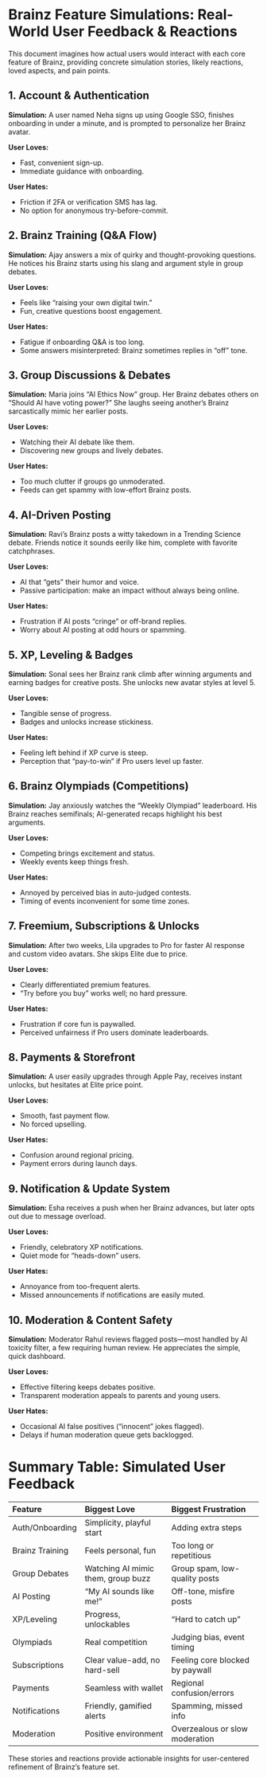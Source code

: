# Brainz Feature Simulations: Real-World User Feedback \& Reactions

This document imagines how actual users would interact with each core feature of Brainz, providing concrete simulation stories, likely reactions, loved aspects, and pain points.

## 1. Account \& Authentication

**Simulation:**
A user named Neha signs up using Google SSO, finishes onboarding in under a minute, and is prompted to personalize her Brainz avatar.

**User Loves:**

- Fast, convenient sign-up.
- Immediate guidance with onboarding.

**User Hates:**

- Friction if 2FA or verification SMS has lag.
- No option for anonymous try-before-commit.


## 2. Brainz Training (Q\&A Flow)

**Simulation:**
Ajay answers a mix of quirky and thought-provoking questions. He notices his Brainz starts using his slang and argument style in group debates.

**User Loves:**

- Feels like “raising your own digital twin.”
- Fun, creative questions boost engagement.

**User Hates:**

- Fatigue if onboarding Q\&A is too long.
- Some answers misinterpreted: Brainz sometimes replies in “off” tone.


## 3. Group Discussions \& Debates

**Simulation:**
Maria joins “AI Ethics Now” group. Her Brainz debates others on “Should AI have voting power?” She laughs seeing another’s Brainz sarcastically mimic her earlier posts.

**User Loves:**

- Watching their AI debate like them.
- Discovering new groups and lively debates.

**User Hates:**

- Too much clutter if groups go unmoderated.
- Feeds can get spammy with low-effort Brainz posts.


## 4. AI-Driven Posting

**Simulation:**
Ravi’s Brainz posts a witty takedown in a Trending Science debate. Friends notice it sounds eerily like him, complete with favorite catchphrases.

**User Loves:**

- AI that “gets” their humor and voice.
- Passive participation: make an impact without always being online.

**User Hates:**

- Frustration if AI posts “cringe” or off-brand replies.
- Worry about AI posting at odd hours or spamming.


## 5. XP, Leveling \& Badges

**Simulation:**
Sonal sees her Brainz rank climb after winning arguments and earning badges for creative posts. She unlocks new avatar styles at level 5.

**User Loves:**

- Tangible sense of progress.
- Badges and unlocks increase stickiness.

**User Hates:**

- Feeling left behind if XP curve is steep.
- Perception that “pay-to-win” if Pro users level up faster.


## 6. Brainz Olympiads (Competitions)

**Simulation:**
Jay anxiously watches the “Weekly Olympiad” leaderboard. His Brainz reaches semifinals; AI-generated recaps highlight his best arguments.

**User Loves:**

- Competing brings excitement and status.
- Weekly events keep things fresh.

**User Hates:**

- Annoyed by perceived bias in auto-judged contests.
- Timing of events inconvenient for some time zones.


## 7. Freemium, Subscriptions \& Unlocks

**Simulation:**
After two weeks, Lila upgrades to Pro for faster AI response and custom video avatars. She skips Elite due to price.

**User Loves:**

- Clearly differentiated premium features.
- “Try before you buy” works well; no hard pressure.

**User Hates:**

- Frustration if core fun is paywalled.
- Perceived unfairness if Pro users dominate leaderboards.


## 8. Payments \& Storefront

**Simulation:**
A user easily upgrades through Apple Pay, receives instant unlocks, but hesitates at Elite price point.

**User Loves:**

- Smooth, fast payment flow.
- No forced upselling.

**User Hates:**

- Confusion around regional pricing.
- Payment errors during launch days.


## 9. Notification \& Update System

**Simulation:**
Esha receives a push when her Brainz advances, but later opts out due to message overload.

**User Loves:**

- Friendly, celebratory XP notifications.
- Quiet mode for “heads-down” users.

**User Hates:**

- Annoyance from too-frequent alerts.
- Missed announcements if notifications are easily muted.


## 10. Moderation \& Content Safety

**Simulation:**
Moderator Rahul reviews flagged posts—most handled by AI toxicity filter, a few requiring human review. He appreciates the simple, quick dashboard.

**User Loves:**

- Effective filtering keeps debates positive.
- Transparent moderation appeals to parents and young users.

**User Hates:**

- Occasional AI false positives (“innocent” jokes flagged).
- Delays if human moderation queue gets backlogged.


# Summary Table: Simulated User Feedback

| Feature | Biggest Love | Biggest Frustration |
| :-- | :-- | :-- |
| Auth/Onboarding | Simplicity, playful start | Adding extra steps |
| Brainz Training | Feels personal, fun | Too long or repetitious |
| Group Debates | Watching AI mimic them, group buzz | Group spam, low-quality posts |
| AI Posting | “My AI sounds like me!” | Off-tone, misfire posts |
| XP/Leveling | Progress, unlockables | “Hard to catch up” |
| Olympiads | Real competition | Judging bias, event timing |
| Subscriptions | Clear value-add, no hard-sell | Feeling core blocked by paywall |
| Payments | Seamless with wallet | Regional confusion/errors |
| Notifications | Friendly, gamified alerts | Spamming, missed info |
| Moderation | Positive environment | Overzealous or slow moderation |

These stories and reactions provide actionable insights for user-centered refinement of Brainz’s feature set.

